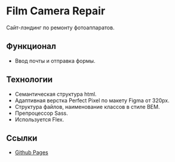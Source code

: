 # Film Camera Repair

Сайт-лэндинг по ремонту фотоаппаратов.

## Функционал

- Ввод почты и отправка формы.

## Технологии

- Семантическая структура html.
- Адаптивная верстка Perfect Pixel по макету Figma от 320px.
- Структура файлов, наименование классов в стиле BEM.
- Препроцессор Sass.
- Используется Flex.

## Ссылки

- [Github Pages](https://oleg-kuzmin.github.io/film-camera-repair)
